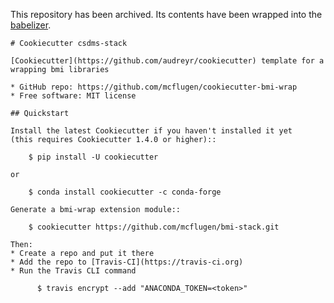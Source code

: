 This repository has been archived.
Its contents have been wrapped
into the [babelizer](https://github.com/csdms/babelizer).

```
# Cookiecutter csdms-stack

[Cookiecutter](https://github.com/audreyr/cookiecutter) template for a wrapping bmi libraries

* GitHub repo: https://github.com/mcflugen/cookiecutter-bmi-wrap
* Free software: MIT license

## Quickstart

Install the latest Cookiecutter if you haven't installed it yet
(this requires Cookiecutter 1.4.0 or higher)::

    $ pip install -U cookiecutter

or

    $ conda install cookiecutter -c conda-forge

Generate a bmi-wrap extension module::

    $ cookiecutter https://github.com/mcflugen/bmi-stack.git

Then:
* Create a repo and put it there
* Add the repo to [Travis-CI](https://travis-ci.org)
* Run the Travis CLI command

      $ travis encrypt --add "ANACONDA_TOKEN=<token>"
```
